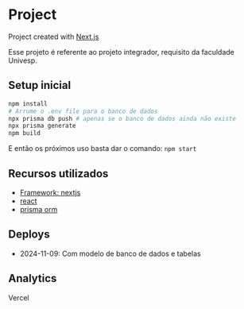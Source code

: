 # Project

Project created with [Next.js](https://nextjs.org/)

Esse projeto é referente ao projeto integrador, requisito da faculdade Univesp.

## Setup inicial

```bash
npm install
# Arrume o .env file para o banco de dados
npx prisma db push # apenas se o banco de dados ainda não existe
npx prisma generate
npm build
```

E então os próximos uso basta dar o comando: `npm start`

## Recursos utilizados

- [Framework: nextjs](https://nextjs.org/)
- [react](https://react.dev/)
- [prisma orm](https://www.prisma.io/)

## Deploys

- 2024-11-09: Com modelo de banco de dados e tabelas

## Analytics

Vercel
